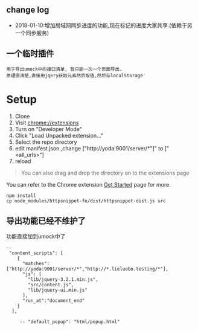 ## change log
  - 2018-01-10:增加局域网同步进度的功能,现在标记的进度大家共享.(依赖于另一个同步服务)

## 一个临时插件
    用于导出umock中的接口清单, 暂只能一次一个页面导出.
    原理很清楚,直接用jqery获取元素然后取值,然后存localStorage
# Setup
1. Clone
1. Visit [chrome://extensions](chrome://extensions)
1. Turn on "Developer Mode"
1. Click "Load Unpacked extension..."
1. Select the repo directory
1. edit manifest.json ,change ["http://yoda:9001/server/*"]" to ["<all_urls>"]
1. reload

>You can also drag and drop the directory on to the extensions page

You can refer to the Chrome extension [Get Started](https://developer.chrome.com/extensions/getstarted) page for more.

    
    npm install
    cp node_modules/httpsnippet-fe/dist/httpsnippet-dist.js src

## 导出功能已经不维护了
功能直接加到umock中了   
 
    --
     "content_scripts": [
        {
          "matches": ["http://yoda:9001/server/*","http://*.lieluobo.testing/*"],
          "js": [
            "lib/jquery-3.2.1.min.js",
            "src/content.js",
            "lib/jquery-ui.min.js"
          ],
          "run_at":"document_end"
        }
      ],

         -- "default_popup": "html/popup.html"

